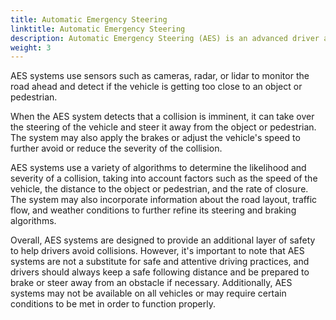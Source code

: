 ```yaml
---
title: Automatic Emergency Steering
linktitle: Automatic Emergency Steering
description: Automatic Emergency Steering (AES) is an advanced driver assistance system that is designed to help drivers avoid collisions by automatically steering the vehicle in an emergency situation. 
weight: 3
---
```

<!-- markdownlint-disable MD033 -->

AES systems use sensors such as cameras, radar, or lidar to monitor the road ahead and detect if the vehicle is getting too close to an object or pedestrian.

When the AES system detects that a collision is imminent, it can take over the steering of the vehicle and steer it away from the object or pedestrian. The system may also apply the brakes or adjust the vehicle's speed to further avoid or reduce the severity of the collision.

AES systems use a variety of algorithms to determine the likelihood and severity of a collision, taking into account factors such as the speed of the vehicle, the distance to the object or pedestrian, and the rate of closure. The system may also incorporate information about the road layout, traffic flow, and weather conditions to further refine its steering and braking algorithms.

Overall, AES systems are designed to provide an additional layer of safety to help drivers avoid collisions. However, it's important to note that AES systems are not a substitute for safe and attentive driving practices, and drivers should always keep a safe following distance and be prepared to brake or steer away from an obstacle if necessary. Additionally, AES systems may not be available on all vehicles or may require certain conditions to be met in order to function properly.